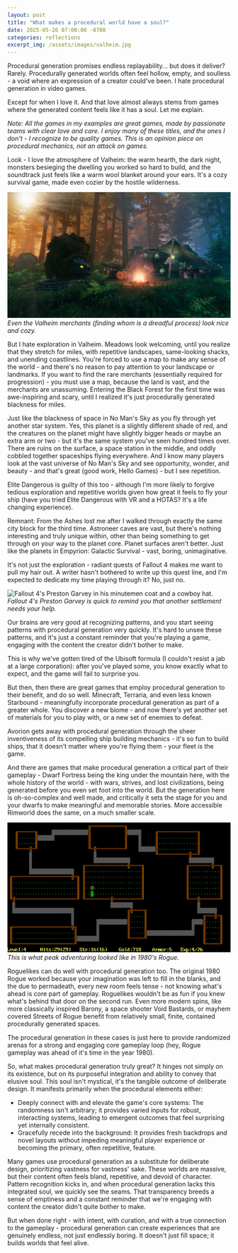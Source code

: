 ```yaml
---
layout: post
title: "What makes a procedural world have a soul?"
date: 2025-05-26 07:00:00 -0700
categories: reflections
excerpt_img: /assets/images/valheim.jpg
---
```


Procedural generation promises endless replayability... but does it deliver? Rarely. Procedurally generated worlds often feel hollow, empty, and soulless - a void where an expression of a creator could've been. I hate procedural generation in video games.

Except for when I love it. And that love almost always stems from games where the generated content feels like it has a soul. Let me explain.

_Note: All the games in my examples are great games, made by passionate teams with clear love and care. I enjoy many of these titles, and the ones I don't - I recognize to be quality games. This is an opinion piece on procedural mechanics, not an attack on games._

Look - I love the atmosphere of Valheim: the warm hearth, the dark night, monsters besieging the dwelling you worked so hard to build, and the soundtrack just feels like a warm wool blanket around your ears. It's a cozy survival game, made even cozier by the hostile wilderness.

![Valheim merchant under a tent, with a campfire, and a whimsical creature by their side.](/assets/images/valheim.jpg)
*Even the Valheim merchants (finding whom is a dreadful process) look nice and cozy.*

But I hate exploration in Valheim. Meadows look welcoming, until you realize that they stretch for miles, with repetitive landscapes, same-looking shacks, and unending coastlines. You're forced to use a map to make any sense of the world - and there's no reason to pay attention to your landscape or landmarks. If you want to find the rare merchants (essentially required for progression) - you must use a map, because the land is vast, and the merchants are unassuming. Entering the Black Forest for the first time was awe-inspiring and scary, until I realized it's just procedurally generated blackness for miles.

Just like the blackness of space in No Man's Sky as you fly through yet another star system. Yes, this planet is a slightly different shade of red, and the creatures on the planet might have slightly bigger heads or maybe an extra arm or two - but it's the same system you've seen hundred times over. There are ruins on the surface, a space station in the middle, and oddly cobbled together spaceships flying everywhere. And I know many players look at the vast universe of No Man's Sky and see opportunity, wonder, and beauty - and that's great (good work, Hello Games) - but I see repetition.

Elite Dangerous is guilty of this too - although I'm more likely to forgive tedious exploration and repetitive worlds given how great it feels to fly your ship (have you tried Elite Dangerous with VR and a HOTAS? It's a life changing experience).

Remnant: From the Ashes lost me after I walked through exactly the same city block for the third time. Astroneer caves are vast, but there's nothing interesting and truly unique within, other than being something to get through on your way to the planet core. Planet surfaces aren't better. Just like the planets in Empyrion: Galactic Survival - vast, boring, unimaginative.

It's not just the exploration - radiant quests of Fallout 4 makes me want to pull my hair out. A writer hasn't bothered to write up this quest line, and I'm expected to dedicate my time playing through it? No, just no.

![Fallout 4's Preston Garvey in his minutemen coat and a cowboy hat.](/assets/images/fallout-4-preston-garvey.avif)
*Fallout 4's Preston Garvey is quick to remind you that another settlement needs your help.*

Our brains are very good at recognizing patterns, and you start seeing patterns with procedural generation very quickly. It's hard to unsee these patterns, and it's just a constant reminder that you're playing a game, engaging with the content the creator didn't bother to make.

This is why we've gotten tired of the Ubisoft formula (I couldn't resist a jab at a large corporation): after you've played some, you know exactly what to expect, and the game will fail to surprise you.

But then, then there are great games that employ procedural generation to their benefit, and do so well. Minecraft, Terraria, and even less known Starbound - meaningfully incorporate procedural generation as part of a greater whole. You discover a new biome - and now there's yet another set of materials for you to play with, or a new set of enemies to defeat.

Avorion gets away with procedural generation through the sheer inventiveness of its compelling ship building mechanics - it's so fun to build ships, that it doesn't matter where you're flying them - your fleet *is* the game.

And there are games that make procedural generation a critical part of their gameplay - Dwarf Fortress being the king under the mountain here, with the whole history of the world - with wars, strives, and lost civilizations, being generated before you even set foot into the world. But the generation here is oh-so-complex and well made, and critically it sets the stage for you and your dwarfs to make meaningful and memorable stories. More accessible Rimworld does the same, on a much smaller scale.

![A screenshot of ASCII dungeon of 1980's game Rogue.](/assets/images/rogue-1980.png)
*This is what peak adventuring looked like in 1980's Rogue.*

Roguelikes can do well with procedural generation too. The original 1980 Rogue worked because your imagination was left to fill in the blanks, and the due to permadeath, every new room feels tense - not knowing what's ahead is core part of gameplay. Roguelikes wouldn't be as fun if you knew what's behind that door on the second run. Even more modern spins, like more classically inspired Barony, a space shooter Void Bastards, or mayhem covered Streets of Rogue benefit from relatively small, finite, contained procedurally generated spaces.

The procedural generation in these cases is just here to provide randomized arenas for a strong and engaging core gameplay loop (hey, Rogue gameplay was ahead of it's time in the year 1980).

So, what makes procedural generation truly great? It hinges not simply on its existence, but on its purposeful integration and ability to convey that elusive soul. This soul isn't mystical, it's the tangible outcome of deliberate design. It manifests primarily when the procedural elements either:

* Deeply connect with and elevate the game's core systems: The randomness isn't arbitrary; it provides varied inputs for robust, interacting systems, leading to emergent outcomes that feel surprising yet internally consistent.
* Gracefully recede into the background: It provides fresh backdrops and novel layouts without impeding meaningful player experience or becoming the primary, often repetitive, feature.

Many games use procedural generation as a substitute for deliberate design, prioritizing vastness for vastness' sake. These worlds are massive, but their content often feels bland, repetitive, and devoid of character. Pattern recognition kicks in, and when procedural generation lacks this integrated soul, we quickly see the seams. That transparency breeds a sense of emptiness and a constant reminder that we're engaging with content the creator didn't quite bother to make.

But when done right - with intent, with curation, and with a true connection to the gameplay - procedural generation can create experiences that are genuinely endless, not just endlessly boring. It doesn't just fill space; it builds worlds that feel alive.

